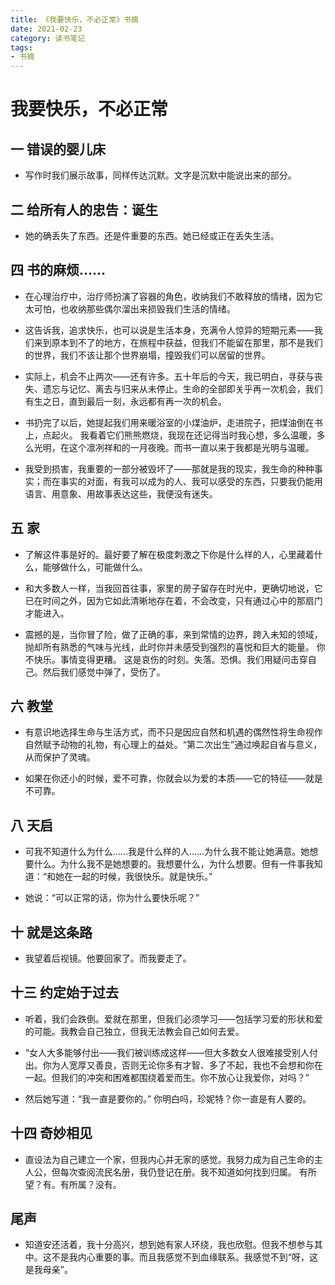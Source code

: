 ```yaml
---
title: 《我要快乐，不必正常》书摘
date: 2021-02-23
category: 读书笔记
tags: 
- 书摘
---
```


# 我要快乐，不必正常

## 一 错误的婴儿床

- 写作时我们展示故事，同样传达沉默。文字是沉默中能说出来的部分。

## 二 给所有人的忠告：诞生

- 她的确丢失了东西。还是件重要的东西。她已经或正在丢失生活。

## 四 书的麻烦……

- 在心理治疗中，治疗师扮演了容器的角色，收纳我们不敢释放的情绪，因为它太可怕，也收纳那些偶尔溜出来损毁我们生活的情绪。

- 这告诉我，追求快乐，也可以说是生活本身，充满令人惊异的短期元素——我们来到原本到不了的地方，在旅程中获益，但我们不能留在那里，那不是我们的世界，我们不该让那个世界崩塌，撞毁我们可以居留的世界。

- 实际上，机会不止两次——还有许多。五十年后的今天，我已明白，寻获与丧失、遗忘与记忆、离去与归来从未停止。生命的全部即关乎再一次机会，我们有生之日，直到最后一刻，永远都有再一次的机会。

- 书扔完了以后，她提起我们用来暖浴室的小煤油炉，走进院子，把煤油倒在书上，点起火。 我看着它们熊熊燃烧，我现在还记得当时我心想，多么温暖，多么光明，在这个凛冽祥和的一月夜晚。而书一直以来于我都是光明与温暖。

- 我受到损害，我重要的一部分被毁坏了——那就是我的现实，我生命的种种事实；而在事实的对面，有我可以成为的人、我可以感受的东西，只要我仍能用语言、用意象、用故事表达这些，我便没有迷失。

## 五 家

- 了解这件事是好的。最好要了解在极度刺激之下你是什么样的人，心里藏着什么，能够做什么，可能做什么。

- 和大多数人一样，当我回首往事，家里的房子留存在时光中，更确切地说，它已在时间之外，因为它如此清晰地存在着，不会改变，只有通过心中的那扇门才能进入。

- 震撼的是，当你冒了险，做了正确的事，来到常情的边界，跨入未知的领域，抛却所有熟悉的气味与光线，此时你并未感受到强烈的喜悦和巨大的能量。 你不快乐。事情变得更糟。 这是哀伤的时刻。失落。恐惧。我们用疑问击穿自己。然后我们感觉中弹了，受伤了。

## 六 教堂

- 有意识地选择生命与生活方式，而不只是因应自然和机遇的偶然性将生命视作自然赋予动物的礼物，有心理上的益处。“第二次出生”通过唤起自省与意义，从而保护了灵魂。

- 如果在你还小的时候，爱不可靠，你就会以为爱的本质——它的特征——就是不可靠。

## 八 天启

- 可我不知道什么为什么……我是什么样的人……为什么我不能让她满意。她想要什么。为什么我不是她想要的。我想要什么，为什么想要。但有一件事我知道：“和她在一起的时候，我很快乐。就是快乐。”

- 她说：“可以正常的话，你为什么要快乐呢？”

## 十 就是这条路

- 我望着后视镜。他要回家了。而我要走了。

## 十三 约定始于过去

- 听着，我们会跌倒。爱就在那里，但我们必须学习——包括学习爱的形状和爱的可能。我教会自己独立，但我无法教会自己如何去爱。

- “女人大多能够付出——我们被训练成这样——但大多数女人很难接受别人付出。你为人宽厚又善良，否则无论你多有才智、多了不起，我也不会想和你在一起。但我们的冲突和困难都围绕着爱而生。你不放心让我爱你，对吗？”

- 然后她写道：“我一直是要你的。” 你明白吗，珍妮特？你一直是有人要的。

## 十四 奇妙相见

- 直设法为自己建立一个家，但我内心并无家的感觉。我努力成为自己生命的主人公，但每次查阅流民名册，我仍登记在册。我不知道如何找到归属。 有所望？有。有所属？没有。

## 尾声

- 知道安还活着，我十分高兴，想到她有家人环绕，我也欣慰。但我不想参与其中。这不是我内心重要的事。而且我感觉不到血缘联系。我感觉不到“呀，这是我母亲”。